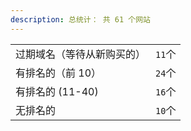 ```yaml
---
description: 总统计： 共 61 个网站
---
```


|                            |        |
| -------------------------- | ------ |
| 过期域名（等待从新购买的） | `11`个 |
| 有排名的（前 10）          | `24`个 |
| 有排名的 (11-40)           | `16`个 |
| 无排名的                   | `10`个 |

